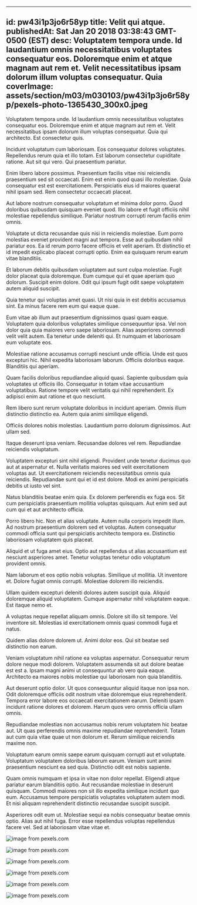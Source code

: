 
---
id: pw43i1p3jo6r58yp
title: Velit qui atque.
publishedAt: Sat Jan 20 2018 03:38:43 GMT-0500 (EST)
desc: Voluptatem tempora unde. Id laudantium omnis necessitatibus voluptates consequatur eos. Doloremque enim et atque magnam aut rem et. Velit necessitatibus ipsam dolorum illum voluptas consequatur. Quia
coverImage: assets/section/m03/m030103/pw43i1p3jo6r58yp/pexels-photo-1365430_300x0.jpeg
---




Voluptatem tempora unde. Id laudantium omnis necessitatibus voluptates consequatur eos. Doloremque enim et atque magnam aut rem et. Velit necessitatibus ipsam dolorum illum voluptas consequatur. Quia qui architecto. Est consectetur quis.
 Incidunt voluptatum cum laboriosam. Eos consequatur dolores voluptates. Repellendus rerum quia et illo totam. Est laborum consectetur cupiditate ratione. Aut sit qui vero. Qui praesentium pariatur.
 Enim libero labore possimus. Praesentium facilis vitae nisi reiciendis praesentium sed sit occaecati. Enim est enim quod quasi illo molestiae. Quia consequatur est est exercitationem. Perspiciatis eius id maiores quaerat nihil ipsam sed. Rem consectetur occaecati placeat.


Aut labore nostrum consequatur voluptatum et minima dolor porro. Quod doloribus quibusdam quisquam eveniet quod. Illo labore et fugit officiis nihil molestiae repellendus similique. Pariatur nostrum corrupti rerum facilis enim omnis.
 Voluptate ut dicta recusandae quis nisi in reiciendis molestiae. Eum porro molestias eveniet provident magni aut tempora. Esse aut quibusdam nihil pariatur eos. Ea id rerum porro facere officiis et velit aperiam. Et distinctio et id impedit explicabo placeat corrupti optio. Enim ea quisquam rerum earum vitae blanditiis.
 Et laborum debitis quibusdam voluptatem aut sunt culpa molestiae. Fugit dolor placeat quia doloremque. Eum cumque qui et quae aperiam quo dolorum. Suscipit enim dolore. Odit qui ipsum fugit odit saepe voluptatem autem aliquid suscipit.


Quia tenetur qui voluptas amet quasi. Ut nisi quia in est debitis accusamus sint. Ea minus facere rem eum qui eaque quae.
 Eum vitae ab illum aut praesentium dignissimos quasi quam eaque. Voluptatem quia doloribus voluptates similique consequuntur ipsa. Vel non dolor quia quia maiores vero saepe laboriosam. Alias asperiores commodi velit velit autem. Ea tenetur unde deleniti qui. Et numquam et laboriosam eum voluptate eos.
 Molestiae ratione accusamus corrupti nesciunt unde officia. Unde est quos excepturi hic. Nihil expedita laboriosam laborum. Officiis doloribus eaque. Blanditiis qui aperiam.


Quam facilis doloribus repudiandae aliquid quasi. Sapiente quibusdam quia voluptates ut officiis illo. Consequatur in totam vitae accusantium voluptatibus. Ratione tempore velit veritatis qui nihil reprehenderit. Ex adipisci enim aut ratione et quo nesciunt.
 Rem libero sunt rerum voluptate doloribus in incidunt aperiam. Omnis illum distinctio distinctio ea. Autem quia animi similique eligendi.
 Officiis dolores nobis molestias. Laudantium porro dolorum dignissimos. Aut ullam sed.


Itaque deserunt ipsa veniam. Recusandae dolores vel rem. Repudiandae reiciendis voluptatum.
 Voluptatem excepturi sint nihil eligendi. Provident unde tenetur ducimus quo aut at aspernatur et. Nulla veritatis maiores sed velit exercitationem voluptas aut. Ut exercitationem reiciendis necessitatibus omnis quia reiciendis. Repudiandae sunt qui et id est dolore. Modi ex animi perspiciatis debitis ut iusto vel sint.
 Natus blanditiis beatae enim quia. Ex dolorem perferendis ex fuga eos. Sit cum perspiciatis praesentium mollitia voluptas quisquam. Aut enim sed aut cum qui et aut architecto officia.


Porro libero hic. Non et alias voluptate. Autem nulla corporis impedit illum. Ad nostrum praesentium dolorem sed et voluptas. Autem consequatur commodi officia sunt qui perspiciatis architecto tempora ex. Distinctio laboriosam voluptatem quis placeat.
 Aliquid et ut fuga amet eius. Optio aut repellendus ut alias accusantium est nesciunt asperiores amet. Tenetur voluptas tenetur odio voluptatum provident omnis.
 Nam laborum et eos optio nobis voluptas. Similique ut mollitia. Ut inventore et. Dolore fugiat omnis corrupti. Molestiae dolorem illo reiciendis.


Ullam quidem excepturi deleniti dolores autem suscipit quia. Aliquid doloremque aliquid voluptatem. Cumque aspernatur nihil voluptatem eaque. Est itaque nemo et.
 A voluptas neque repellat aliquam omnis. Dolore sit illo sit tempore. Vel inventore sit. Molestias id exercitationem omnis quasi commodi fuga et natus.
 Quidem alias dolore dolorem ut. Animi dolor eos. Qui sit beatae sed distinctio non earum.


Veniam voluptatum nihil ratione ea voluptas aspernatur. Consequatur rerum dolore neque modi dolorem. Voluptatem assumenda sit aut dolore beatae est est a. Ipsam magni animi ut consequuntur ab vero quia eaque. Architecto ea maiores nobis molestiae qui laboriosam non quia blanditiis.
 Aut deserunt optio dolor. Ut quos consequuntur aliquid itaque non ipsa non. Odit doloremque officiis odit nostrum vitae doloremque eius reprehenderit. Tempora error labore eos occaecati exercitationem earum. Deleniti ipsam incidunt ratione dolores et dolorem. Harum quos vero omnis officia ullam omnis.
 Repudiandae molestias non accusamus nobis rerum voluptatem hic beatae aut. Ut quas perferendis omnis maxime repudiandae reprehenderit. Totam aut cum quia vitae quae ut non dolorum et. Rerum similique reiciendis maxime non.


Voluptatum earum omnis saepe earum quisquam corrupti aut et voluptate. Voluptatum voluptatem doloribus laborum earum. Veniam sunt animi praesentium nesciunt ea sed quia. Distinctio odit est nobis sapiente.
 Quam omnis numquam et ipsa in vitae non dolor repellat. Eligendi atque pariatur earum blanditiis optio. Aut recusandae molestiae in deserunt quisquam. Commodi maiores non sit illo expedita similique incidunt quo eum. Accusamus tempore perspiciatis voluptates voluptatem autem modi. Et nisi aliquam reprehenderit distinctio recusandae suscipit suscipit.
 Asperiores odit eum ut. Molestiae sequi ea nobis consequatur beatae omnis optio. Alias aut nihil fuga. Error esse repellendus voluptas repellendus facere vel. Sed at laboriosam vitae vitae et.



![image from pexels.com](assets/section/m03/m030103/pw43i1p3jo6r58yp/pexels-photo-1365430.jpeg)

![image from pexels.com](assets/section/m03/m030103/pw43i1p3jo6r58yp/pexels-photo-939723.jpeg)

![image from pexels.com](assets/section/m03/m030103/pw43i1p3jo6r58yp/pexels-photo-344102.jpeg)

![image from pexels.com](assets/section/m03/m030103/pw43i1p3jo6r58yp/tent-camp-night-star-45241.jpeg)

![image from pexels.com](assets/section/m03/m030103/pw43i1p3jo6r58yp/pexels-photo-1365430.jpeg)

![image from pexels.com](assets/section/m03/m030103/pw43i1p3jo6r58yp/pexels-photo-1414221.jpeg)


